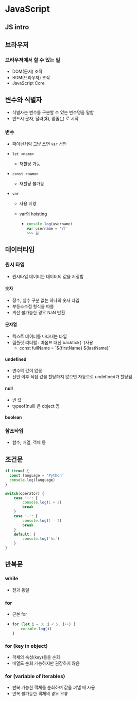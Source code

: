 # JavaScript

## JS intro

## 브라우저

### 브라우저에서 할 수 있는 일

* DOM(문서) 조작
* BOM(브라우저) 조작
* JavaScript Core





## 변수와 식별자

* 식별자는 변수를 구분할 수 있는 변수명을 말함
* 반드시 문자, 달러($), 밑줄(_) 로 시작



### 변수

* 파이썬처럼 그냥 쓰면 `var` 선언

* `let <name>`

  * 재할당 가능

* `const <name>`

  * 재할당 불가능

* `var`

  * 사용 지양

  * var의 hoisting

    * ```javascript
      console.log(username)
      var username = '김'
      >>> 김
      ```



## 데이터타입

### 원시 타입

* 원시타입 데이터는 데이터의 값을 저장함

#### 숫자

* 정수, 실수 구분 없는 하나의 숫자 타입
* 부동소수점 형식을 따름
* 계산 불가능한 경우 NaN 반환

#### 문자열

* 텍스트 데이터를 나타내는 타입
* 템플릿 리터럴 : 따옴표 대신 backtick(``)사용
  * const fullName = \`${firstName} ${lastName}`

#### undefined

* 변수의 값이 없음
* 선언 이후 직접 값을 할당하지 않으면 자동으로 undefined가 할당됨

#### null

* 빈 값
* typeof(null) 은 object 임

#### boolean

### 참조타입

* 함수, 배열, 객체 등



## 조건문

```javascript
if (true) {
  const language = 'Python'
  console.log(language)
}
```

```javascript
switch(operator) {
    case '+': {
        console.log(1 + 2)
        break
    }
    case '-': {
        console.log(1 - 2)
        break
    }
    default: {
        console.log('hi')
    }
}
```



## 반복문

### while

* 전과 동일

### for

* 근본 for

* ```javascript
  for (let i = 0; i < 5; i++) {
      console.log(i)
  }
  ```

### for (key in object)

* 객체의 속성(key)들을 순회
* 배열도 순회 가능하지만 권장하지 않음

### for (variable of iterables)

* 반복 가능한 객체를 순회하며 값을 꺼낼 때 사용
* 반복 불가능한 객체의 경우 오류



